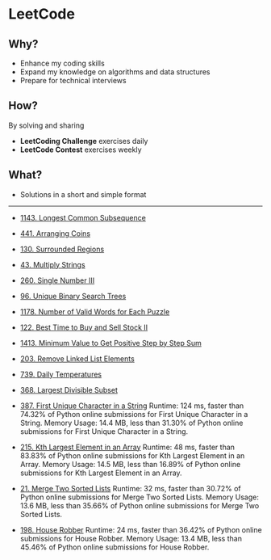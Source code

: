 # LeetCode

## Why?

- Enhance my coding skills
- Expand my knowledge on algorithms and data structures
- Prepare for technical interviews

## How?

By solving and sharing

- **LeetCoding Challenge** exercises daily
- **LeetCode Contest** exercises weekly

## What?

- Solutions in a short and simple format

----

- [1143. Longest Common Subsequence](1143_LongestCommonSubsequence.md)
- [441. Arranging Coins](Solutions/441_ArrangingCoins.md)
- [130. Surrounded Regions](Solutions/130_SurroundedRegions.md)
- [43. Multiply Strings](Solutions/43_MultiplyStrings.md)
- [260. Single Number III](Solutions/260_SingleNumberIII.md)
- [96. Unique Binary Search Trees](Solutions/96_UniqueBinarySearchTrees.md)
- [1178. Number of Valid Words for Each Puzzle](Solutions/1178_NumberOfValidWordsforEachPuzzle.md)
- [122. Best Time to Buy and Sell Stock II](Solutions/122_BestTimetoBuyandSellStockII.md)
- [1413. Minimum Value to Get Positive Step by Step Sum](Solutions/1413_MinimumValuetoGetPositiveStepbyStepSum.md)
- [203. Remove Linked List Elements](Solutions/203_RemoveLinkedListElements.md)
- [739. Daily Temperatures](Solutions/739_DailyTemperatures.md)
- [368. Largest Divisible Subset](Solutions/368_LargestDivisibleSubset.md)
- [387. First Unique Character in a String](Python/387_FirstUniqueCharacterinaString.py)
Runtime: 124 ms, faster than 74.32% of Python online submissions for First Unique Character in a String.
Memory Usage: 14.4 MB, less than 31.30% of Python online submissions for First Unique Character in a String.
- [215. Kth Largest Element in an Array](Python/215_KthLargestElementinanArray.py)
Runtime: 48 ms, faster than 83.83% of Python online submissions for Kth Largest Element in an Array.
Memory Usage: 14.5 MB, less than 16.89% of Python online submissions for Kth Largest Element in an Array.

- [21. Merge Two Sorted Lists](Python/21_MergeTwoSortedLists.py)
Runtime: 32 ms, faster than 30.72% of Python online submissions for Merge Two Sorted Lists.
Memory Usage: 13.6 MB, less than 35.66% of Python online submissions for Merge Two Sorted Lists.
- [198. House Robber](Python/198_HouseRobber.py)
Runtime: 24 ms, faster than 36.42% of Python online submissions for House Robber.
Memory Usage: 13.4 MB, less than 45.46% of Python online submissions for House Robber.